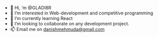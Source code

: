 - 👋 Hi, ’m @GLADI8R
- 👀 I’m interested in Web-development and competitive programming
- 🌱 I’m currently learning React
- 💞️ I’m looking to collaborate on any development project.
- 📫 Email me on danishmehmuda@gmail.com

<!---
GLADI8R/GLADI8R is a ✨ special ✨ repository because its `README.md` (this file) appears on your GitHub profile.
You can click the Preview link to take a look at your changes.
--->
